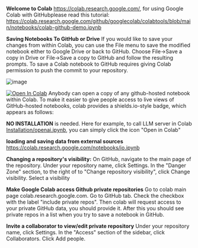 **Welcome to Colab**   https://colab.research.google.com/, for using Google Colab with GitHubplease read this tutorial:  https://colab.research.google.com/github/googlecolab/colabtools/blob/main/notebooks/colab-github-demo.ipynb

**Saving Notebooks To GitHub or Drive**  If you would like to save your changes from within Colab, you can use the File menu to save the modified notebook either to Google Drive or back to GitHub. Choose File→Save a copy in Drive or File→Save a copy to GitHub and follow the resulting prompts. To save a Colab notebook to GitHub requires giving Colab permission to push the commit to your repository.

![image](https://github.com/user-attachments/assets/56ffd255-b097-4fd7-a10d-766110b83159)

[![Open In Colab](https://colab.research.google.com/assets/colab-badge.svg)](https://colab.research.google.com/github/googlecolab/colabtools/blob/main/notebooks/colab-github-demo.ipynb)
Anybody can open a copy of any github-hosted notebook within Colab. To make it easier to give people access to live views of GitHub-hosted notebooks, colab provides a shields.io-style badge, which appears as follows:





**NO INSTALLATION** is needed. Here for example, to call LLM server in Colab [Installation/openai.ipynb](https://github.com/DynamicLLM/LLM2024/blob/main/Installation/openai.ipynb), you can simply click the icon "Open in Colab"

**loading and saving data from external sources** https://colab.research.google.com/notebooks/io.ipynb

**Changing a repository's visibility:** On GitHub, navigate to the main page of the repository. Under your repository name, click Settings. In the "Danger Zone" section, to the right of to "Change repository visibility", click Change visibility. Select a visibility

**Make Google Colab access Github private repositories**   Go to colab main page colab.research.google.com.
Go to GitHub tab.  Check the checkbox with the label "include private repos".
Then colab will request access to your private GitHub data, you should provide it.
After this you should see private repos in a list when you try to save a notebook in GitHub.

**Invite a collaborator to view/edit private repository**  Under your repository name, click  Settings. In the "Access" section of the sidebar, click  Collaborators.  Click Add people.



